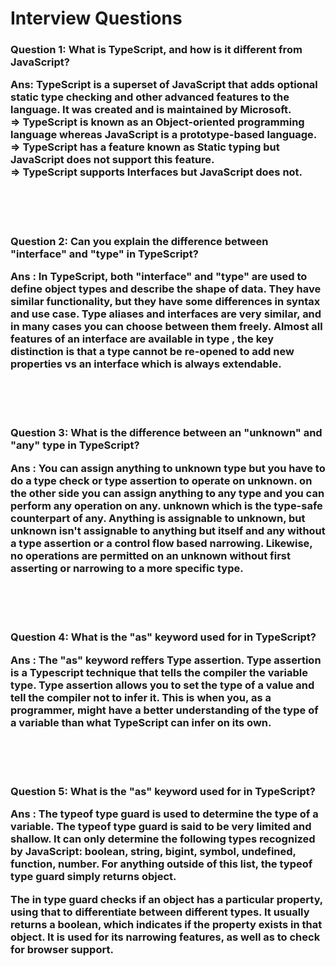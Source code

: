 <!-- <h3>What is TypeScript ?</h3>
<h5>
=> TypeScript is a superset of JavaScript created by Microsoft.
=> It allows static strict typing.
</h5>

 -->
<h1>Interview Questions</h1>

<!-- Question 1 -->

<h3>
<p>
<b>Question 1:</b> What is TypeScript, and how is it different from JavaScript?
</p>
<p>
<b>Ans:</b>
TypeScript is a superset of JavaScript that adds optional static type checking and other advanced features to the language. It was created and is maintained by Microsoft.
<br/>
=> TypeScript is known as an Object-oriented programming language whereas JavaScript is a prototype-based language. <br/>
=> TypeScript has a feature known as Static typing but JavaScript does not support this feature. <br/>
=> TypeScript supports Interfaces but JavaScript does not. <br/>
</p>
</h3>

<br/>
<br/>
<br/>


<!-- Question 2 -->

<h3>
<p>
<b>Question 2:</b> Can you explain the difference between "interface" and "type" in TypeScript?
</p>
<p>
<b>Ans :</b> In TypeScript, both "interface" and "type" are used to define object types and describe the shape of data. They have similar functionality, but they have some differences in syntax and use case. Type aliases and interfaces are very similar, and in many cases you can choose between them freely. Almost all features of an interface are available in type , the key distinction is that a type cannot be re-opened to add new properties vs an interface which is always extendable. <br/>

</p>
</h3>

<br/>
<br/>
<br/>

<!-- Question 3 -->

<h3>
<p>
<b>Question 3:</b> What is the difference between an "unknown" and "any" type in TypeScript?
</p>
<p>
<b>Ans :</b> You can assign anything to unknown type but you have to do a type check or type assertion to operate on unknown. on the other side you can assign anything to any type and you can perform any operation on any. unknown which is the type-safe counterpart of any. Anything is assignable to unknown, but unknown isn't assignable to anything but itself and any without a type assertion or a control flow based narrowing. Likewise, no operations are permitted on an unknown without first asserting or narrowing to a more specific type.<br/>

</p>
</h3>

<br/>
<br/>
<br/>

<!-- Question 4  -->
<h3>
<p>
<b>Question 4:</b> What is the "as" keyword used for in TypeScript?
</p>
<p>
<b>Ans :</b> The "as" keyword reffers Type assertion. Type assertion is a Typescript technique that tells the compiler the variable type. Type assertion allows you to set the type of a value and tell the compiler not to infer it. This is when you, as a programmer, might have a better understanding of the type of a variable than what TypeScript can infer on its own.
</p>
</h3>

<br/>
<br/>
<br/>


<!-- Question 5  -->
<h3>
<p>
<b>Question 5:</b> What is the "as" keyword used for in TypeScript?
</p>
<p>
<b>Ans :</b> The typeof type guard is used to determine the type of a variable. The typeof type guard is said to be very limited and shallow. It can only determine the following types recognized by JavaScript: boolean, string, bigint, symbol, undefined, function, number. For anything outside of this list, the typeof type guard simply returns object. <br/>

The in type guard checks if an object has a particular property, using that to differentiate between different types. It usually returns a boolean, which indicates if the property exists in that object. It is used for its narrowing features, as well as to check for browser support.
</p>
</h3>

<br/>
<br/>
<br/>